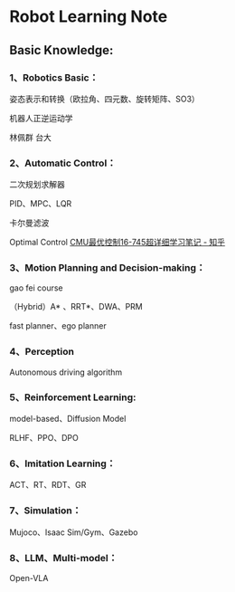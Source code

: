# Robot Learning Note


## Basic Knowledge:


### 1、Robotics Basic：

姿态表示和转换（欧拉角、四元数、旋转矩阵、SO3）

机器人正逆运动学

林佩群 台大


### 2、Automatic Control：

二次规划求解器

PID、MPC、LQR

卡尔曼滤波

Optimal Control [CMU最优控制16-745超详细学习笔记 - 知乎](https://zhuanlan.zhihu.com/p/629131647)




### 3、Motion Planning and Decision-making：

gao fei course

（Hybrid）A* 、RRT*、DWA、PRM

fast planner、ego planner

### 4、Perception

Autonomous driving algorithm


### 5、Reinforcement Learning:

model-based、Diffusion Model

RLHF、PPO、DPO


### 6、Imitation Learning：

ACT、RT、RDT、GR


### 7、Simulation：

Mujoco、Isaac Sim/Gym、Gazebo


### 8、LLM、Multi-model：

Open-VLA